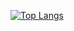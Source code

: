 
[![Top Langs](https://github-readme-stats.vercel.app/api/top-langs/?username=HanHyunhee)](https://github.com/HanHyunhee/github-readme-stats)
